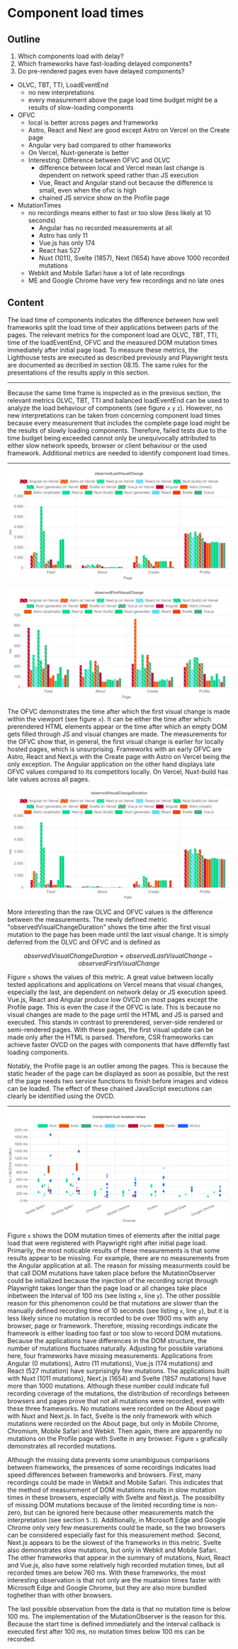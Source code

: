 # Component load times

## Outline

1. Which components load with delay?
2. Which frameworks have fast-loading delayed components?
3. Do pre-rendered pages even have delayed components?

- OLVC, TBT, TTI, LoadEventEnd
  - no new interpretations
  - every measurement above the page load time budget might be a results of slow-loading components
- OFVC
  - local is better across pages and frameworks
  - Astro, React and Next are good except Astro on Vercel on the Create page
  - Angular very bad compared to other frameworks
  - On Vercel, Nuxt-generate is better
  - Interesting: Difference between OFVC and OLVC
    - difference between local and Vercel mean last change is dependent on network speed rather than JS execution
    - Vue, React and Angular stand out because the difference is small, even when the ofvc is high
    - chained JS service show on the Profile page
- MutationTimes
  - no recordings means either to fast or too slow (less likely at 10 seconds)
    - Angular has no recorded measurements at all
    - Astro has only 11
    - Vue.js has only 174
    - React has 527
    - Nuxt (1011), Svelte (1857), Next (1654) have above 1000 recorded mutations
  - Webkit and Mobile Safari have a lot of late recordings
  - ME and Google Chrome have very few recordings and no late ones

## Content

The load time of components indicates the difference between how well frameworks split the load time of their applications between parts of the pages. The relevant metrics for the component load are OLVC, TBT, TTI, time of the loadEventEnd, OFVC and the measured DOM mutation times immediately after initial page load. To measure these metrics, the Lighthouse tests are executed as described previously and Playwright tests are documented as decribed in section 08.15. The same rules for the presentations of the results apply in this section.

---

Because the same time frame is inspected as in the previous section, the relevant metrics OLVC, TBT, TTI and balanced loadEventEnd can be used to analyze the load behaviour of components (see figure `x` `y` `z`). However, no new interpretations can be taken from concerning component load times because every measurement that includes the complete page load might be the results of slowly loading components. Therefore, failed tests due to the time budget being exceeded cannot only be unequivocally attributed to either slow network speeds, browser or client behaviour or the used framework. Additional metrics are needed to identify component load times.

---

![](../img/lighthouse-results/OLVC.png)

![](../img/lighthouse-results/OFVC.png)

The OFVC demonstrates the time after which the first visual change is made within the viewport (see figure `x`). It can be either the time after which prerendered HTML elements appear or the time after which an empty DOM gets filled through JS and visual changes are made. The measurements for the OFVC show that, in general, the first visual change is earlier for locally hosted pages, which is unsurprising. Frameworks with an early OFVC are Astro, React and Next.js with the Create page with Astro on Vercel being the only exception. The Angular application on the other hand displays late OFVC values compared to its competitors locally. On Vercel, Nuxt-build has late values across all pages.

![](../img/lighthouse-results/olvc-ofvc.png)

More interesting than the raw OLVC and OFVC values is the difference between the measurements. The newly defined metric "observedVisualChangeDuration" shows the time after the first visual mutation to the page has been made until the last visual change. It is simply deferred from the OLVC and OFVC and is defined as 

$$
\mathit{observedVisualChangeDuration} = \mathit{observedLastVisualChange} - \mathit{observedFirstVisualChange}
$$

Figure `x` shows the values of this metric. A great value between locally tested applications and applications on Vercel means that visual changes, especially the last, are dependent on network delay or JS execution speed. Vue.js, React and Angular produce low OVCD on most pages except the Profile page. This is even the case if the OFVC is late. This is because no visual changes are made to the page until the HTML and JS is parsed and executed. This stands in contrast to prerendered, server-side rendered or semi-rendered pages. With these pages, the first visual update can be made only after the HTML is parsed. Therefore, CSR frameoworks can achieve faster OVCD on the pages with components that have differntly fast loading components.

Notably, the Profile page is an outlier among the pages. This is because the static header of the page can be displayed as soon as possible, but the rest of the page needs two service functions to finish before images and videos can be loaded. The effect of these chained JavaScript executions can clearly be identified using the OVCD.

---

![](../img/playwright-results/pageLoadMutations/total.png)

Figure `x` shows the DOM mutation times of elements after the initial page load that were registered with Playwright right after initial page load. Primarily, the most noticable results of these measurements is that some results appear to be missing. For example, there are no measurements from the Angular application at all. The reason for missing measurments could be that call DOM mutations have taken place before the MutationObserver could be initialized because the injection of the recording script through Playwright takes longer than the page load or all changes take place inbetween the interval of 100 ms (see listing `x`, line `y`). The other possible reason for this phenomenon could be that mutations are slower than the manually defined recording time of 10 seconds (see listing `x`, line `y`), but it is less likely since no mutation is recorded to be over 1900 ms with any browser, page or framework. Therefore, missing recordings indicate the framework is either loading too fast or too slow to record DOM mutations. Because the applications have differences in the DOM structure, the number of mutations fluctuates naturally. Adjusting for possible variations here, four frameworks have missing measurements. Applications from Angular (0 mutations),  Astro (11 mutations), Vue.js (174 mutations) and React (527 mutation) have surprisingly few mutations. The applications built with Nuxt (1011 mutations), Next.js (1654) and Svelte (1857 mutations) have more than 1000 mutations. Although these number could indicate full recording coverage of the mutations, the distribution of recordings between browsers and pages prove that not all mutations were recorded, even with these three frameworks. No mutations were recorded on the About page with Nuxt and Next.js. In fact, Svelte is the only framework with which mutations were recorded on the About page, but only in Mobile Chrome, Chromium, Mobile Safari and Webkit. Then again, there are apparently no mutations on the Profile page with Svelte in any browser. Figure `x` grafically demonstrates all recorded mutations.

Although the missing data prevents some unambiguous comparisons between frameworks, the presences of some recordings indicates load speed differences between frameworks and browsers. First, many recordings could be made in Webkit and Mobile Safari. This indicates that the method of measurement of DOM mutations results in slow mutation times in these browsers, especially with Svelte and Next.js. The possibility of missing DOM mutations because of the limited recording time is non-zero, but can be ignored here because other measurements match the interpretation (see section `5.3`). Additionally, in Microsoft Edge and Google Chrome only very few measurements could be made, so the two browsers can be considered especially fast for this measurement method.
Second, Next.js appears to be the slowest of the frameworks in this metric. Svelte also demonstrates slow mutations, but only in Webkit and Mobile Safari. The other frameworks that appear in the summary of mutations, Nuxt, React and Vue.js, also have some relatively high recorded mutation times, but all recorded times are below 760 ms. With these frameworks, the most interesting observation is that not only are the muataion times faster with Microsoft Edge and Google Chrome, but they are also more bundled toghether than with other browsers.

The last possible observation from the data is that no mutation time is below 100 ms. The implementation of the MutationObserver is the reason for this. Because the start time is defined immediately and the interval callback is executed first after 100 ms, no mutation times below 100 ms can be recorded.